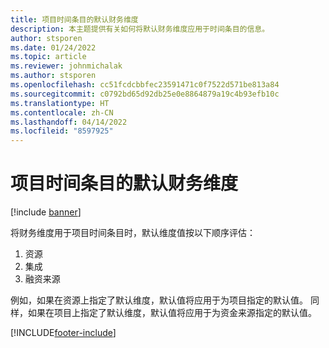 ```yaml
---
title: 项目时间条目的默认财务维度
description: 本主题提供有关如何将默认财务维度应用于时间条目的信息。
author: stsporen
ms.date: 01/24/2022
ms.topic: article
ms.reviewer: johnmichalak
ms.author: stsporen
ms.openlocfilehash: cc51fcdcbbfec23591471c0f7522d571be813a84
ms.sourcegitcommit: c0792bd65d92db25e0e8864879a19c4b93efb10c
ms.translationtype: HT
ms.contentlocale: zh-CN
ms.lasthandoff: 04/14/2022
ms.locfileid: "8597925"
---
```

# <a name="defaulting-financial-dimensions-for-project-time-entries"></a>项目时间条目的默认财务维度

[!include [banner](../includes/banner.md)]

将财务维度用于项目时间条目时，默认维度值按以下顺序评估：

1. 资源
2. 集成
3. 融资来源

例如，如果在资源上指定了默认维度，默认值将应用于为项目指定的默认值。 同样，如果在项目上指定了默认维度，默认值将应用于为资金来源指定的默认值。

[!INCLUDE[footer-include](../includes/footer-banner.md)]
